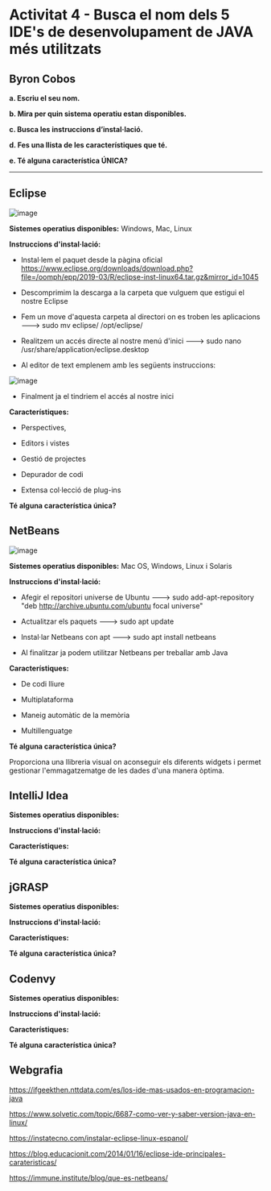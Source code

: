 # Activitat 4 - Busca el nom dels 5 IDE's de desenvolupament de JAVA més utilitzats

##  Byron Cobos

**a. Escriu el seu nom.**

**b. Mira per quin sistema operatiu estan disponibles.**

**c. Busca les instruccions d’instal·lació.**

**d. Fes una llista de les característiques que té.**

**e. Té alguna característica ÚNICA?**

---

## Eclipse

![image](https://user-images.githubusercontent.com/113586156/202014766-747d2977-ee20-4aea-8308-8bf3ee88d248.png)

**Sistemes operatius disponibles:** Windows, Mac, Linux

**Instruccions d'instal·lació:**

- Instal·lem el paquet desde la pàgina oficial https://www.eclipse.org/downloads/download.php?file=/oomph/epp/2019-03/R/eclipse-inst-linux64.tar.gz&mirror_id=1045

- Descomprimim la descarga a la carpeta que vulguem que estigui el nostre Eclipse

- Fem un move d'aquesta carpeta al directori on es troben les aplicacions ---> sudo mv eclipse/ /opt/eclipse/

- Realitzem un accés directe al nostre menú d'inici ---> sudo nano /usr/share/application/eclipse.desktop

- Al editor de text emplenem amb les següents instruccions:

![image](https://user-images.githubusercontent.com/113586156/202014303-f7d1ff0f-7961-4eed-8b1a-c296eddcd001.png)

- Finalment ja el tindriem el accés al nostre inici

**Característiques:**

- Perspectives, 

- Editors i vistes

- Gestió de projectes

- Depurador de codi

- Extensa col·lecció de plug-ins

**Té alguna característica única?**

## NetBeans

![image](https://user-images.githubusercontent.com/113586156/202035322-dd109f0c-2c05-45c9-b8bb-11ed464d8afe.png)

**Sistemes operatius disponibles:** Mac OS, Windows, Linux i Solaris

**Instruccions d'instal·lació:**

- Afegir el repositori universe de Ubuntu ---> sudo add-apt-repository "deb http://archive.ubuntu.com/ubuntu focal universe"

- Actualitzar els paquets ---> sudo apt update

- Instal·lar Netbeans con apt ---> sudo apt install netbeans

- Al finalitzar ja podem utilitzar Netbeans per treballar amb Java

**Característiques:**

- De codi lliure

- Multiplataforma

- Maneig automàtic de la memòria

- Multillenguatge

**Té alguna característica única?**

Proporciona una llibreria visual on aconseguir els diferents widgets i permet gestionar l'emmagatzematge de les dades d'una manera òptima.

## IntelliJ Idea

**Sistemes operatius disponibles:**

**Instruccions d'instal·lació:**

**Característiques:**

**Té alguna característica única?**

## jGRASP

**Sistemes operatius disponibles:**

**Instruccions d'instal·lació:**

**Característiques:**

**Té alguna característica única?**

## Codenvy

**Sistemes operatius disponibles:**

**Instruccions d'instal·lació:**

**Característiques:**

**Té alguna característica única?**


## Webgrafia

https://ifgeekthen.nttdata.com/es/los-ide-mas-usados-en-programacion-java

https://www.solvetic.com/topic/6687-como-ver-y-saber-version-java-en-linux/

https://instatecno.com/instalar-eclipse-linux-espanol/

https://blog.educacionit.com/2014/01/16/eclipse-ide-principales-carateristicas/

https://immune.institute/blog/que-es-netbeans/
